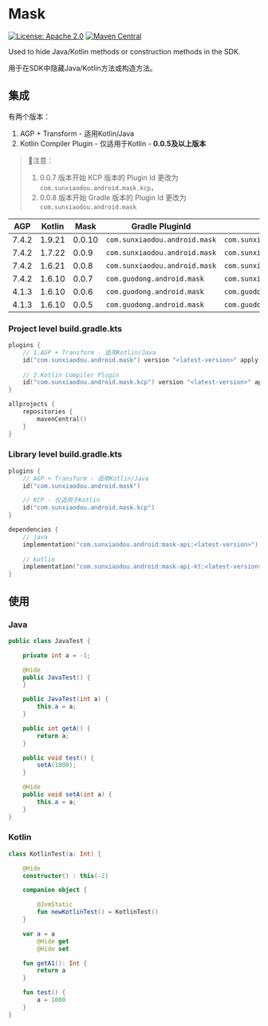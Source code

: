 # Mask

[![License: Apache 2.0](https://img.shields.io/github/license/guodongAndroid/mask?color=yellow)](./LICENSE.txt) [![Maven Central](https://img.shields.io/maven-central/v/com.sunxiaodou.android/mask-kcp-gradle-plugin)](https://central.sonatype.com/artifact/com.sunxiaodou.android/mask-kcp-gradle-plugin)

Used to hide Java/Kotlin methods or construction methods in the SDK.

用于在SDK中隐藏Java/Kotlin方法或构造方法。

## 集成

有两个版本：

1. AGP + Transform - 适用Kotlin/Java
2. Kotlin Compiler Plugin - 仅适用于Kotlin - **0.0.5及以上版本**

> 📢注意：
>
> 1. 0.0.7 版本开始 KCP 版本的 Plugin Id 更改为 `com.sunxiaodou.android.mask.kcp`，
> 2. 0.0.8 版本开始 Gradle 版本的 Plugin Id 更改为 `com.sunxiaodou.android.mask`

| AGP   | Kotlin | Mask   | Gradle PluginId               | KCP PluginId                      |
| ----- | ------ | ------ | ----------------------------- | --------------------------------- |
| 7.4.2 | 1.9.21 | 0.0.10 | `com.sunxiaodou.android.mask` | `com.sunxiaodou.android.mask.kcp` |
| 7.4.2 | 1.7.22 | 0.0.9  | `com.sunxiaodou.android.mask` | `com.sunxiaodou.android.mask.kcp` |
| 7.4.2 | 1.6.21 | 0.0.8  | `com.sunxiaodou.android.mask` | `com.sunxiaodou.android.mask.kcp` |
| 7.4.2 | 1.6.10 | 0.0.7  | `com.guodong.android.mask`    | `com.sunxiaodou.android.mask.kcp` |
| 4.1.3 | 1.6.10 | 0.0.6  | `com.guodong.android.mask`    | `com.guodong.android.mask.kcp`    |
| 4.1.3 | 1.6.10 | 0.0.5  | `com.guodong.android.mask`    | `com.guodong.android.mask.kcp`    |

### Project level build.gradle.kts

```kotlin
plugins {
    // 1.AGP + Transform - 适用Kotlin/Java
    id("com.sunxiaodou.android.mask") version "<latest-version>" apply false
    
    // 2.Kotlin Compiler Plugin
    id("com.sunxiaodou.android.mask.kcp") version "<latest-version>" apply false
}

allprojects {
    repositories {
        mavenCentral()
    }
}
```

### Library level build.gradle.kts

```kotlin
plugins {
    // AGP + Transform - 适用Kotlin/Java
    id("com.sunxiaodou.android.mask")

    // KCP - 仅适用于Kotlin
    id("com.sunxiaodou.android.mask.kcp")
}

dependencies {
    // java
    implementation("com.sunxiaodou.android:mask-api:<latest-version>")
    
    // kotlin
    implementation("com.sunxiaodou.android:mask-api-kt:<latest-version>")
}
```

## 使用

### Java

```java
public class JavaTest {

    private int a = -1;

    @Hide
    public JavaTest() {
    }

    public JavaTest(int a) {
        this.a = a;
    }

    public int getA() {
        return a;
    }

    public void test() {
        setA(1000);
    }

    @Hide
    public void setA(int a) {
        this.a = a;
    }
}
```

### Kotlin

```kotlin
class KotlinTest(a: Int) {

    @Hide
    constructor() : this(-2)

    companion object {

        @JvmStatic
        fun newKotlinTest() = KotlinTest()
    }

    var a = a
        @Hide get
        @Hide set

    fun getA1(): Int {
        return a
    }

    fun test() {
        a = 1000
    }
}
```

